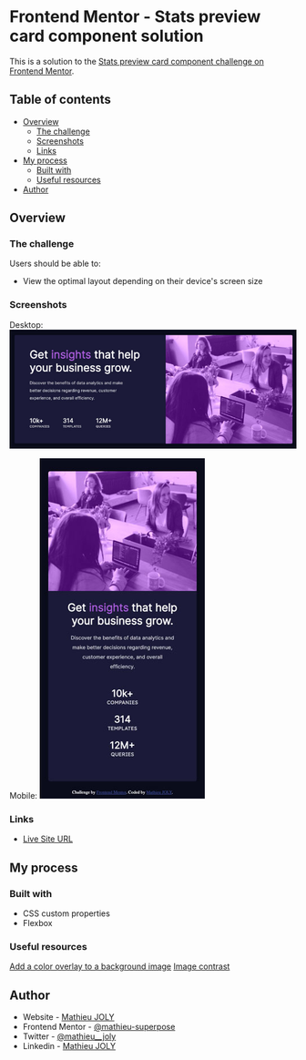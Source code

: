 # Frontend Mentor - Stats preview card component solution

This is a solution to the [Stats preview card component challenge on Frontend Mentor](https://www.frontendmentor.io/challenges/stats-preview-card-component-8JqbgoU62). 

## Table of contents

- [Overview](#overview)
  - [The challenge](#the-challenge)
  - [Screenshots](#screenshots)
  - [Links](#links)
- [My process](#my-process)
  - [Built with](#built-with)
  - [Useful resources](#useful-resources)
- [Author](#author)

## Overview

### The challenge

Users should be able to:

- View the optimal layout depending on their device's screen size

### Screenshots

Desktop:
![](./src/img/desktop-preview.jpg)

Mobile:
![](./src/img/mobile-preview.jpg)

### Links

- [Live Site URL](https://your-live-site-url.com)

## My process

### Built with

- CSS custom properties
- Flexbox

### Useful resources

[Add a color overlay to a background image](https://stackoverflow.com/questions/36679649/how-to-add-a-color-overlay-to-a-background-image/36679903)
[Image contrast](https://developer.mozilla.org/en-US/docs/Web/CSS/filter-function/contrast())

## Author

- Website - [Mathieu JOLY](http://www.tropbeau.site/)
- Frontend Mentor - [@mathieu-superpose](https://www.frontendmentor.io/profile/mathieu-superpose)
- Twitter - [@mathieu__joly](https://twitter.com/mathieu__joly)
- Linkedin - [Mathieu JOLY](https://www.linkedin.com/in/mathieu--joly/)
